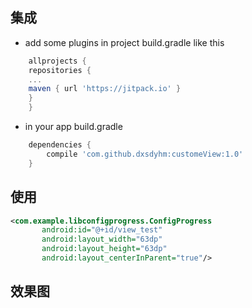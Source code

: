 ## 集成

* add some plugins in project  build.gradle like this
```gradle
    allprojects {
	repositories {
	...
	maven { url 'https://jitpack.io' }
	}
    }
```

* in your app build.gradle
```gradle
    dependencies {
        compile 'com.github.dxsdyhm:customeView:1.0'
    }
```


## 使用
```xml
<com.example.libconfigprogress.ConfigProgress
       android:id="@+id/view_test"
       android:layout_width="63dp"
       android:layout_height="63dp"
       android:layout_centerInParent="true"/>
```

## 效果图
[](https://github.com/dxsdyhm/customeView/blob/master/device-2017-07-14-153953.png)
